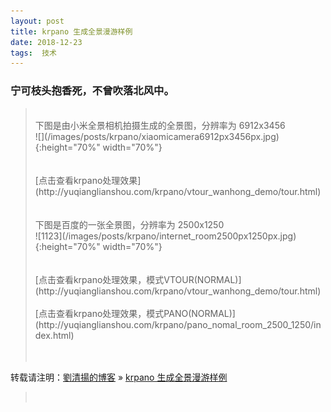 ```yaml
---
layout: post  
title: krpano 生成全景漫游样例
date: 2018-12-23  
tags:  技术
---
```

### 宁可枝头抱香死，不曾吹落北风中。  

> <br/>
> 下图是由小米全景相机拍摄生成的全景图，分辨率为 6912x3456  
> <br/>
> ![](/images/posts/krpano/xiaomicamera6912px3456px.jpg){:height="70%" width="70%"}  
> <br/>
> <br/>
> <br/>
> [点击查看krpano处理效果](http://yuqianglianshou.com/krpano/vtour_wanhong_demo/tour.html)   
> <br/>
> <br/>
> <br/>
> 下图是百度的一张全景图，分辨率为 2500x1250  
> <br/>
> ![1123](/images/posts/krpano/internet_room2500px1250px.jpg){:height="70%" width="70%"}   
> <br/>
> <br/>
> <br/>
> [点击查看krpano处理效果，模式VTOUR(NORMAL)](http://yuqianglianshou.com/krpano/vtour_wanhong_demo/tour.html)  
> <br/>
> <br/>
> [点击查看krpano处理效果，模式PANO(NORMAL)](http://yuqianglianshou.com/krpano/pano_nomal_room_2500_1250/index.html)  
> <br/>
> <br/>
> <br/> 
转载请注明：[劉清揚的博客](http://yuqianglianshou.com) » [krpano 生成全景漫游样例](http://yuqianglianshou.com/2018/12/krpano/)  
> <br/> 